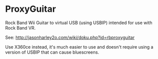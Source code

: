 # ProxyGuitar
Rock Band Wii Guitar to virtual USB (using USBIP) intended for use with Rock Band VR.

See: http://jasonharley2o.com/wiki/doku.php?id=rbproxyguitar

Use X360ce instead, it's much easier to use and doesn't require using a version of USBIP that can cause bluescreens.
